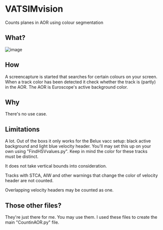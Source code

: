 # VATSIMvision
Counts planes in AOR using colour segmentation

## What?
![image](https://user-images.githubusercontent.com/51272243/153290841-16ed59fa-be9c-4972-945a-bc3ab39db0a1.png)


## How
A screencapture is started that searches for certain colours on your screen. When a track color has been detected it check whether the track is (partly) in the AOR. The AOR is Euroscope's active background color.

## Why
There's no use case.

## Limitations
A lot. Out of the boxs it only works for the Belux vacc setup: black active background and light blue velocity header. You'll may set this up on your own using "FindHSVvalues.py". 
Keep in mind the color for these tracks must be distinct.

It does not take vertical bounds into consideration. 

Tracks with STCA, AIW and other warnings that change the color of velocity header are not counted.

Overlapping velocity headers may be counted as one. 

## Those other files?
They're just there for me. You may use them. I used these files to create the main "CountinAOR.py" file.
